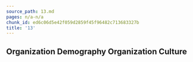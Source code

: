 ```yaml
---
source_path: 13.md
pages: n/a-n/a
chunk_id: ed6c06d5e42f059d2859f45f96482c713683327b
title: '13'
---
```

## Organization Demography Organization Culture
